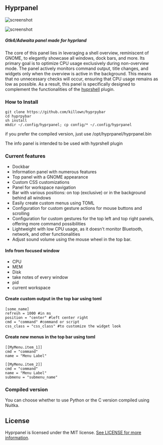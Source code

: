 ## Hyprpanel

![screenshot](https://github.com/killown/hyprpybar/assets/24453/ad87cdc6-0634-4af5-84f0-b24ad45cf003)

![screenshot](https://github.com/killown/hyprpybar/assets/24453/b7d6ae14-bdc8-4901-8b12-4686fdfa293c)



##### _Gtk4/Adwaita panel made for hyprland_

The core of this panel lies in leveraging a shell overview, reminiscent of GNOME, to elegantly showcase all windows, dock bars, and more. Its primary goal is to optimize CPU usage exclusively during non-overview mode. The panel actively monitors command output, title changes, and widgets only when the overview is active in the background. This means that no unnecessary checks will occur, ensuring that CPU usage remains as low as possible. As a result, this panel is specifically designed to complement the functionalities of the [hyprshell](https://github.com/killown/hyprshell) plugin.

### How to Install

```
git clone https://github.com/killown/hyprpybar
cd hyprpybar
sh install
mkdir ~/.config/hyprpanel; cp config/* ~/.config/hyprpanel
```

if you prefer the compiled version, just use /opt/hyprpanel/hyprpanel.bin


[](https://www.youtube.com/watch?v=UYnr8RLHP7c "Youtube Video")

The info panel is intended to be used with hyprshell plugin

### Current features

- Dockbar
- Information panel with numerous features
- Top panel with a GNOME appearance
- Custom CSS customizations
- Panel for workspace navigation
- Bar with various positions: on top (exclusive) or in the background behind all windows
- Easily create custom menus using TOML
- Configuration for custom gesture actions for mouse buttons and scrolling
- Configuration for custom gestures for the top left and top right panels, offering more command possibilities
- Lightweight with low CPU usage, as it doesn't monitor Bluetooth, network, and other functionalities
- Adjust sound volume using the mouse wheel in the top bar.

#### Info from focused window

- CPU
- MEM
- Disk
- take notes of every window
- pid
- current workspace

#### Create custom output in the top bar using toml

```
[some_name]
refresh = 1000 #in ms
position = "center" #left center right
cmd = "command" #command or script
css_class = "css_class" #to customize the widget look
```

#### Create new menus in the top bar using toml

```
[[MyMenu.item_1]]
cmd = "command"
name = "Menu Label"

[[MyMenu.item_2]]
cmd = "command"
name = "Menu Label"
submenu = "submenu_name"
```

### Compiled version
You can choose whether to use Python or the C version compiled using Nuitka.

## License

Hyprpanel is licensed under the MIT license. [See LICENSE for more information](https://github.com/killown/hyprpybar/blob/main/LICENSE).

